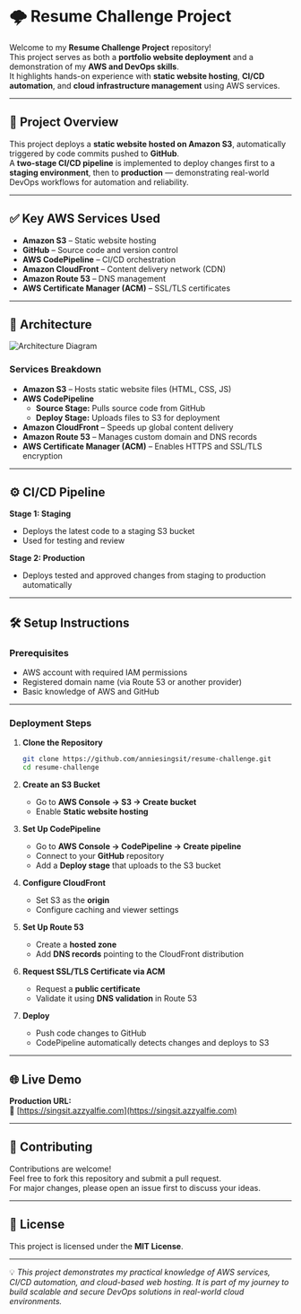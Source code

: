 # 🌩️ Resume Challenge Project  

Welcome to my **Resume Challenge Project** repository!  
This project serves as both a **portfolio website deployment** and a demonstration of my **AWS and DevOps skills**.  
It highlights hands-on experience with **static website hosting**, **CI/CD automation**, and **cloud infrastructure management** using AWS services.  

---

## 🚀 Project Overview  

This project deploys a **static website hosted on Amazon S3**, automatically triggered by code commits pushed to **GitHub**.  
A **two-stage CI/CD pipeline** is implemented to deploy changes first to a **staging environment**, then to **production** — demonstrating real-world DevOps workflows for automation and reliability.  

---

## ✅ Key AWS Services Used  
- **Amazon S3** – Static website hosting  
- **GitHub** – Source code and version control  
- **AWS CodePipeline** – CI/CD orchestration  
- **Amazon CloudFront** – Content delivery network (CDN)  
- **Amazon Route 53** – DNS management  
- **AWS Certificate Manager (ACM)** – SSL/TLS certificates  

---

## 🧱 Architecture  

![Architecture Diagram](portfolio/diagram.png)  

### **Services Breakdown**
- **Amazon S3** – Hosts static website files (HTML, CSS, JS)  
- **AWS CodePipeline**  
  - **Source Stage:** Pulls source code from GitHub  
  - **Deploy Stage:** Uploads files to S3 for deployment  
- **Amazon CloudFront** – Speeds up global content delivery  
- **Amazon Route 53** – Manages custom domain and DNS records  
- **AWS Certificate Manager (ACM)** – Enables HTTPS and SSL/TLS encryption  

---

## ⚙️ CI/CD Pipeline  

**Stage 1: Staging**  
- Deploys the latest code to a staging S3 bucket  
- Used for testing and review  

**Stage 2: Production**  
- Deploys tested and approved changes from staging to production automatically  

---

## 🛠️ Setup Instructions  

### **Prerequisites**
- AWS account with required IAM permissions  
- Registered domain name (via Route 53 or another provider)  
- Basic knowledge of AWS and GitHub  

---

### **Deployment Steps**

1. **Clone the Repository**
   ```bash
   git clone https://github.com/anniesingsit/resume-challenge.git
   cd resume-challenge
   ```

2. **Create an S3 Bucket**
   - Go to **AWS Console → S3 → Create bucket**  
   - Enable **Static website hosting**  

3. **Set Up CodePipeline**
   - Go to **AWS Console → CodePipeline → Create pipeline**  
   - Connect to your **GitHub** repository  
   - Add a **Deploy stage** that uploads to the S3 bucket  

4. **Configure CloudFront**
   - Set S3 as the **origin**  
   - Configure caching and viewer settings  

5. **Set Up Route 53**
   - Create a **hosted zone**  
   - Add **DNS records** pointing to the CloudFront distribution  

6. **Request SSL/TLS Certificate via ACM**
   - Request a **public certificate**  
   - Validate it using **DNS validation** in Route 53  

7. **Deploy**
   - Push code changes to GitHub  
   - CodePipeline automatically detects changes and deploys to S3  

---

## 🌐 Live Demo  
**Production URL:**  
🔗 [https://singsit.azzyalfie.com](https://singsit.azzyalfie.com)  

---

## 🤝 Contributing  
Contributions are welcome!  
Feel free to fork this repository and submit a pull request.  
For major changes, please open an issue first to discuss your ideas.  

---

## 📄 License  
This project is licensed under the **MIT License**.  

---

💡 *This project demonstrates my practical knowledge of AWS services, CI/CD automation, and cloud-based web hosting. It is part of my journey to build scalable and secure DevOps solutions in real-world cloud environments.*  


